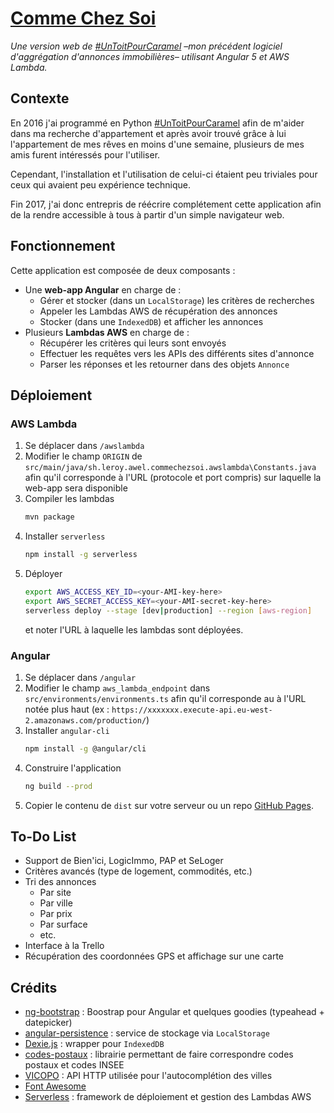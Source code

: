# [Comme Chez Soi](https://axeleroy.github.io/commechezsoi/)
_Une version web de [#UnToitPourCaramel](https://github.com/axeleroy/untoitpourcaramel) 
–mon précédent logiciel d'aggrégation d'annonces immobilières– utilisant Angular 5 et AWS Lambda._

## Contexte
En 2016 j'ai programmé en Python [#UnToitPourCaramel](https://github.com/axeleroy/untoitpourcaramel)
afin de m'aider dans ma recherche d'appartement et après avoir trouvé grâce à lui 
l'appartement de mes rêves en moins d'une semaine, plusieurs de mes amis furent intéressés pour l'utiliser.

Cependant, l'installation et l'utilisation de celui-ci étaient peu triviales pour ceux qui
avaient peu expérience technique.

Fin 2017, j'ai donc entrepris de réécrire complétement cette application afin de la rendre accessible à tous
à partir d'un simple navigateur web.

## Fonctionnement
Cette application est composée de deux composants :
* Une **web-app Angular** en charge de :
  * Gérer et stocker (dans un `LocalStorage`) les critères de recherches
  * Appeler les Lambdas AWS de récupération des annonces
  * Stocker (dans une `IndexedDB`) et afficher les annonces
* Plusieurs **Lambdas AWS** en charge de :
  * Récupérer les critères qui leurs sont envoyés
  * Effectuer les requêtes vers les APIs des différents sites d'annonce
  * Parser les réponses et les retourner dans des objets `Annonce` 
  
## Déploiement
### AWS Lambda
1. Se déplacer dans `/awslambda`
2. Modifier le champ `ORIGIN` de `src/main/java/sh.leroy.awel.commechezsoi.awslambda\Constants.java`
afin qu'il corresponde à l'URL (protocole et port compris) sur laquelle la web-app sera disponible
3. Compiler les lambdas
   ```bash
   mvn package
   ```
3. Installer `serverless` 
   ```bash
   npm install -g serverless
   ```
4. Déployer
   ```bash
   export AWS_ACCESS_KEY_ID=<your-AMI-key-here>
   export AWS_SECRET_ACCESS_KEY=<your-AMI-secret-key-here>
   serverless deploy --stage [dev|production] --region [aws-region]
   ```
   et noter l'URL à laquelle les lambdas sont déployées.

### Angular
1. Se déplacer dans `/angular`
2. Modifier le champ `aws_lambda_endpoint` dans `src/environments/environments.ts` afin qu'il
corresponde au à l'URL notée plus haut (ex : `https://xxxxxxx.execute-api.eu-west-2.amazonaws.com/production/`)
3. Installer `angular-cli`
   ```bash
   npm install -g @angular/cli
   ````
4. Construire l'application
   ```bash
   ng build --prod
   ```
5. Copier le contenu de `dist` sur votre serveur ou un repo [GitHub Pages](https://pages.github.com/).
 
## To-Do List
* Support de Bien'ici, LogicImmo, PAP et SeLoger
* Critères avancés (type de logement, commodités, etc.)
* Tri des annonces 
  * Par site
  * Par ville
  * Par prix
  * Par surface
  * etc.
* Interface à la Trello
* Récupération des coordonnées GPS et affichage sur une carte

## Crédits
* [ng-bootstrap](https://github.com/ng-bootstrap/ng-bootstrap) : Boostrap pour Angular et quelques
goodies (typeahead + datepicker)
* [angular-persistence](https://github.com/darkarena1/angular-persistence) : service de stockage 
via `LocalStorage`
* [Dexie.js](https://github.com/dfahlander/Dexie.js/) : wrapper pour `IndexedDB`
* [codes-postaux](https://github.com/etalab/codes-postaux) : librairie permettant de faire
correspondre codes postaux et codes INSEE
* [VICOPO](https://vicopo.selfbuild.fr/) : API HTTP utilisée pour l'autocomplétion des villes
* [Font Awesome](https://fontawesome.com/v4.7.0/)
* [Serverless](https://serverless.com/) : framework de déploiement et gestion des Lambdas AWS
